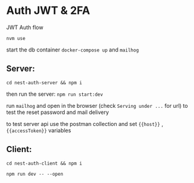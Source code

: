 # Auth JWT & 2FA

JWT Auth flow

`nvm use`

start the db container `docker-compose up` and `mailhog`

## Server:

`cd nest-auth-server && npm i`

then run the server: `npm run start:dev`

run `mailhog` and open in the browser (check `Serving under ...` for url) to test the reset password and mail delivery

to test server api use the postman collection and set `{{host}}` , `{{accessToken}}` variables

## Client:

`cd nest-auth-client && npm i`

`npm run dev -- --open`
